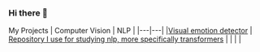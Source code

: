 ### Hi there 👋

My Projects
|  Computer Vision |  NLP |
|---|---|
|[Visual emotion detector](https://github.com/L-Heidrich/Visual_emotion_detection) |  [Repository I use for studying nlp, more specifically transformers]([https://link-url-here.org](https://github.com/L-Heidrich/NLP_and_transformers)) |
|   |   |
<!--
**L-Heidrich/L-Heidrich** is a ✨ _special_ ✨ repository because its `README.md` (this file) appears on your GitHub profile.

Here are some ideas to get you started:

- 🔭 I’m currently working on ...
- 🌱 I’m currently learning ...
- 👯 I’m looking to collaborate on ...
- 🤔 I’m looking for help with ...
- 💬 Ask me about ...
- 📫 How to reach me: ...
- 😄 Pronouns: ...
- ⚡ Fun fact: ...
-->
